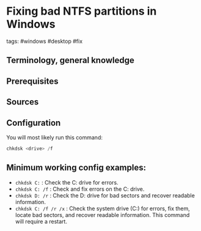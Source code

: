 # Fixing bad NTFS partitions in Windows

tags: #windows #desktop #fix


Terminology, general knowledge
---


Prerequisites
---


Sources
---


Configuration
---
You will most likely run this command:

```powershell
chkdsk <drive> /f
```

Minimum working config examples:
---
- `chkdsk C:` : Check the C: drive for errors.
- `chkdsk C: /f` : Check and fix errors on the C: drive.
- `chkdsk D: /r` : Check the D: drive for bad sectors and recover readable information.
- `chkdsk C: /f /r /x` : Check the system drive (C:) for errors, fix them, locate bad sectors, and recover readable information. This command will require a restart.
